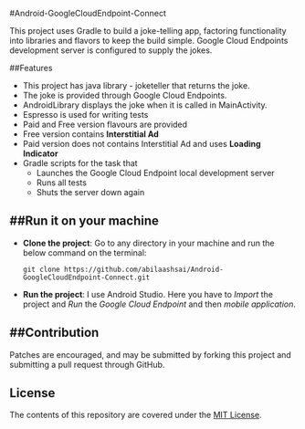 #Android-GoogleCloudEndpoint-Connect

This project uses Gradle to build a joke-telling app, factoring functionality into libraries and flavors to keep the build simple. Google Cloud Endpoints development server is configured to supply the jokes.

##Features 
 - This project has java library - joketeller that returns the joke. 
 - The joke is provided through Google Cloud Endpoints.
 - AndroidLibrary displays the joke when it is called in MainActivity.
 - Espresso is used for writing tests
 - Paid and Free version flavours are provided
 - Free version contains **Interstitial Ad**
 - Paid version does not contains Interstitial Ad and uses **Loading Indicator**
 - Gradle scripts for the task that
   - Launches the Google Cloud Endpoint local development server
   - Runs all tests
   - Shuts the server down again

##Run it on your machine
---------------
- **Clone the project**:
  Go to any directory in your machine and run the below command on the terminal:
  ```
  git clone https://github.com/abilaashsai/Android-GoogleCloudEndpoint-Connect.git
  ```

- **Run the project**:
  I use Android Studio. Here you have to _Import_ the project and _Run_ the _Google Cloud Endpoint_ and then _mobile application_.

##Contribution
-------
Patches are encouraged, and may be submitted by forking this project and
submitting a pull request through GitHub.

License
-------
The contents of this repository are covered under the [MIT License](https://github.com/abilaashsai/Android-GoogleCloudEndpoint-Connect/blob/master/LICENSE).
